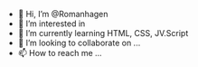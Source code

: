 - 👋 Hi, I’m @Romanhagen
- 👀 I’m interested in 
- 🌱 I’m currently learning HTML, CSS, JV.Script
- 💞️ I’m looking to collaborate on ...
- 📫 How to reach me ...

<!---
Romanhagen/Romanhagen is a ✨ special ✨ repository because its `README.md` (this file) appears on your GitHub profile.
You can click the Preview link to take a look at your changes.
--->
